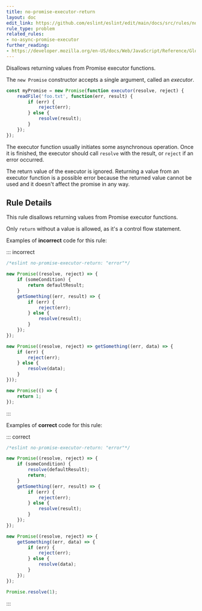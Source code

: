 ```yaml
---
title: no-promise-executor-return
layout: doc
edit_link: https://github.com/eslint/eslint/edit/main/docs/src/rules/no-promise-executor-return.md
rule_type: problem
related_rules:
- no-async-promise-executor
further_reading:
- https://developer.mozilla.org/en-US/docs/Web/JavaScript/Reference/Global_Objects/Promise
---
```


Disallows returning values from Promise executor functions.

The `new Promise` constructor accepts a single argument, called an *executor*.

```js
const myPromise = new Promise(function executor(resolve, reject) {
    readFile('foo.txt', function(err, result) {
        if (err) {
            reject(err);
        } else {
            resolve(result);
        }
    });
});
```

The executor function usually initiates some asynchronous operation. Once it is finished, the executor should call `resolve` with the result, or `reject` if an error occurred.

The return value of the executor is ignored. Returning a value from an executor function is a possible error because the returned value cannot be used and it doesn't affect the promise in any way.

## Rule Details

This rule disallows returning values from Promise executor functions.

Only `return` without a value is allowed, as it's a control flow statement.

Examples of **incorrect** code for this rule:

::: incorrect

```js
/*eslint no-promise-executor-return: "error"*/

new Promise((resolve, reject) => {
    if (someCondition) {
        return defaultResult;
    }
    getSomething((err, result) => {
        if (err) {
            reject(err);
        } else {
            resolve(result);
        }
    });
});

new Promise((resolve, reject) => getSomething((err, data) => {
    if (err) {
        reject(err);
    } else {
        resolve(data);
    }
}));

new Promise(() => {
    return 1;
});
```

:::

Examples of **correct** code for this rule:

::: correct

```js
/*eslint no-promise-executor-return: "error"*/

new Promise((resolve, reject) => {
    if (someCondition) {
        resolve(defaultResult);
        return;
    }
    getSomething((err, result) => {
        if (err) {
            reject(err);
        } else {
            resolve(result);
        }
    });
});

new Promise((resolve, reject) => {
    getSomething((err, data) => {
        if (err) {
            reject(err);
        } else {
            resolve(data);
        }
    });
});

Promise.resolve(1);
```

:::

